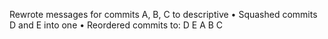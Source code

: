 
 ⁠Rewrote messages for commits A, B, C to descriptive 
•⁠  ⁠Squashed commits D and E into one 
•⁠  ⁠Reordered commits to: D E A B C

